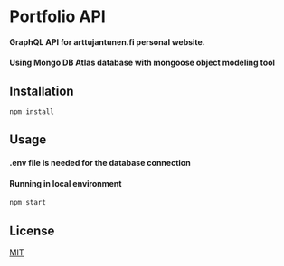 # Portfolio API

#### GraphQL API for arttujantunen.fi personal website.
#### Using Mongo DB Atlas database with mongoose object modeling tool

## Installation

```bash
npm install
```

## Usage
#### .env file is needed for the database connection

#### Running in local environment

```bash
npm start
```

## License

[MIT](https://choosealicense.com/licenses/mit/)
